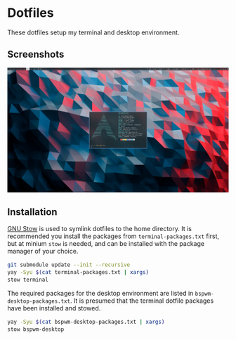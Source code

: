 # Dotfiles

These dotfiles setup my terminal and desktop environment.

## Screenshots

![bspwm-desktop](screenshots/bspwm-desktop.png)

## Installation

[GNU Stow](https://www.gnu.org/software/stow/) is used to symlink dotfiles to the home directory. It is recommended you install the packages from `terminal-packages.txt` first, but at minium `stow` is needed, and can be installed with the package manager of your choice.

```sh
git submodule update --init --recursive
yay -Syu $(cat terminal-packages.txt | xargs)
stow terminal
```

The required packages for the desktop environment are listed in `bspwm-desktop-packages.txt`. It is presumed that the terminal dotfile packages have been installed and stowed.

```sh
yay -Syu $(cat bspwm-desktop-packages.txt | xargs)
stow bspwm-desktop
```
